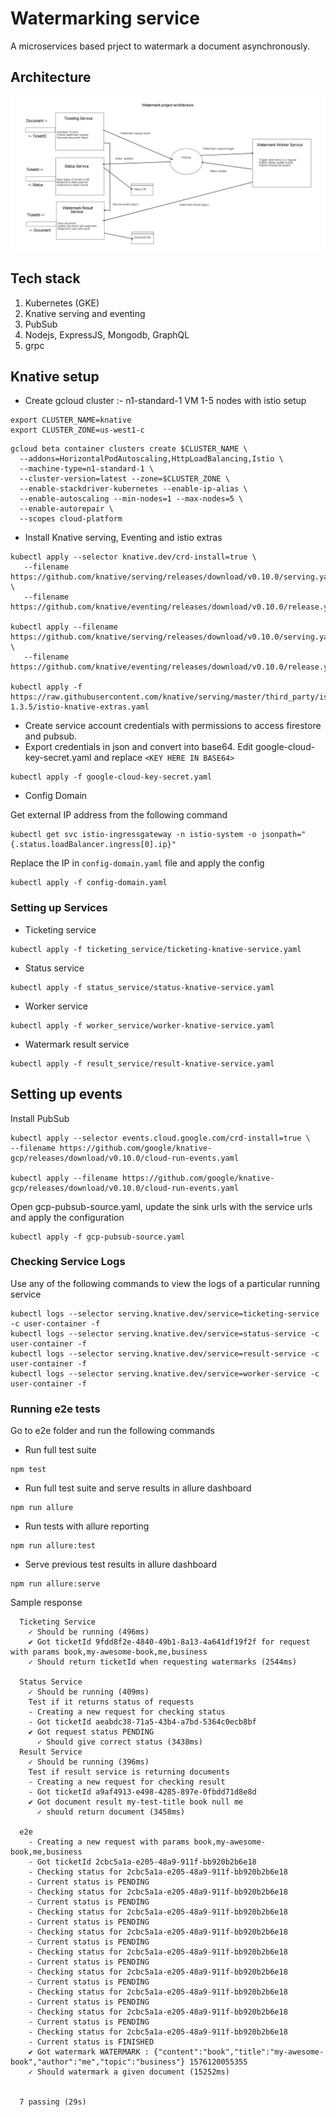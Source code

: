# Watermarking service

A microservices based prject to watermark a document asynchronously.

## Architecture

![Image of Yaktocat](assets/architecture.png)

## Tech stack

1. Kubernetes (GKE)
2. Knative serving and eventing
3. PubSub
4. Nodejs, ExpressJS, Mongodb, GraphQL
5. grpc

## Knative setup

* Create gcloud cluster :- n1-standard-1 VM 1-5 nodes with istio setup

```
export CLUSTER_NAME=knative
export CLUSTER_ZONE=us-west1-c
```

```
gcloud beta container clusters create $CLUSTER_NAME \
  --addons=HorizontalPodAutoscaling,HttpLoadBalancing,Istio \
  --machine-type=n1-standard-1 \
  --cluster-version=latest --zone=$CLUSTER_ZONE \
  --enable-stackdriver-kubernetes --enable-ip-alias \
  --enable-autoscaling --min-nodes=1 --max-nodes=5 \
  --enable-autorepair \
  --scopes cloud-platform
```

* Install Knative serving, Eventing and istio extras

```
kubectl apply --selector knative.dev/crd-install=true \
   --filename https://github.com/knative/serving/releases/download/v0.10.0/serving.yaml \
   --filename https://github.com/knative/eventing/releases/download/v0.10.0/release.yaml

kubectl apply --filename https://github.com/knative/serving/releases/download/v0.10.0/serving.yaml \
   --filename https://github.com/knative/eventing/releases/download/v0.10.0/release.yaml

kubectl apply -f https://raw.githubusercontent.com/knative/serving/master/third_party/istio-1.3.5/istio-knative-extras.yaml
```

* Create service account credentials with permissions to access firestore and pubsub.
* Export credentials in json and convert into base64. Edit google-cloud-key-secret.yaml and replace `<KEY HERE IN BASE64>`

```
kubectl apply -f google-cloud-key-secret.yaml
```

* Config Domain

Get external IP address from the following command

```
kubectl get svc istio-ingressgateway -n istio-system -o jsonpath="{.status.loadBalancer.ingress[0].ip}"
```

Replace the IP in `config-domain.yaml` file and apply the config

```
kubectl apply -f config-domain.yaml
```

### Setting up Services

* Ticketing service

```
kubectl apply -f ticketing_service/ticketing-knative-service.yaml
```

* Status service

```
kubectl apply -f status_service/status-knative-service.yaml
```

* Worker service

```
kubectl apply -f worker_service/worker-knative-service.yaml
```

* Watermark result service

```
kubectl apply -f result_service/result-knative-service.yaml
```

## Setting up events

Install PubSub

```
kubectl apply --selector events.cloud.google.com/crd-install=true \
--filename https://github.com/google/knative-gcp/releases/download/v0.10.0/cloud-run-events.yaml

kubectl apply --filename https://github.com/google/knative-gcp/releases/download/v0.10.0/cloud-run-events.yaml
```

Open gcp-pubsub-source.yaml, update the sink urls with the service urls and apply the configuration


```
kubectl apply -f gcp-pubsub-source.yaml
```

### Checking Service Logs

Use any of the following commands to view the logs of a particular running service

```
kubectl logs --selector serving.knative.dev/service=ticketing-service -c user-container -f
kubectl logs --selector serving.knative.dev/service=status-service -c user-container -f
kubectl logs --selector serving.knative.dev/service=result-service -c user-container -f
kubectl logs --selector serving.knative.dev/service=worker-service -c user-container -f
```

### Running e2e tests

Go to e2e folder and run the following commands

* Run full test suite

```
npm test
```

* Run full test suite and serve results in allure dashboard

```
npm run allure
```

* Run tests with allure reporting

```
npm run allure:test
```

* Serve previous test results in allure dashboard

```
npm run allure:serve
```

Sample response

```
  Ticketing Service
    ✓ Should be running (496ms)
    ✔ Got ticketId 9fdd8f2e-4840-49b1-8a13-4a641df19f2f for request with params book,my-awesome-book,me,business
    ✓ Should return ticketId when requesting watermarks (2544ms)

  Status Service
    ✓ Should be running (409ms)
    Test if it returns status of requests
    - Creating a new request for checking status
    - Got ticketId aeabdc38-71a5-43b4-a7bd-5364c0ecb8bf
    ✔ Got request status PENDING
      ✓ Should give correct status (3438ms)
  Result Service
    ✓ Should be running (396ms)
    Test if result service is returning documents
    - Creating a new request for checking result
    - Got ticketId a9af4913-e498-4285-897e-0fbdd71d8e8d
    ✔ Got document result my-test-title book null me
      ✓ should return document (3458ms)

  e2e
    - Creating a new request with params book,my-awesome-book,me,business
    - Got ticketId 2cbc5a1a-e205-48a9-911f-bb920b2b6e18
    - Checking status for 2cbc5a1a-e205-48a9-911f-bb920b2b6e18
    - Current status is PENDING
    - Checking status for 2cbc5a1a-e205-48a9-911f-bb920b2b6e18
    - Current status is PENDING
    - Checking status for 2cbc5a1a-e205-48a9-911f-bb920b2b6e18
    - Current status is PENDING
    - Checking status for 2cbc5a1a-e205-48a9-911f-bb920b2b6e18
    - Current status is PENDING
    - Checking status for 2cbc5a1a-e205-48a9-911f-bb920b2b6e18
    - Current status is PENDING
    - Checking status for 2cbc5a1a-e205-48a9-911f-bb920b2b6e18
    - Current status is PENDING
    - Checking status for 2cbc5a1a-e205-48a9-911f-bb920b2b6e18
    - Current status is PENDING
    - Checking status for 2cbc5a1a-e205-48a9-911f-bb920b2b6e18
    - Current status is PENDING
    - Checking status for 2cbc5a1a-e205-48a9-911f-bb920b2b6e18
    - Current status is FINISHED
    ✔ Got watermark WATERMARK : {"content":"book","title":"my-awesome-book","author":"me","topic":"business"} 1576120055355
    ✓ Should watermark a given document (15252ms)


  7 passing (29s)

```